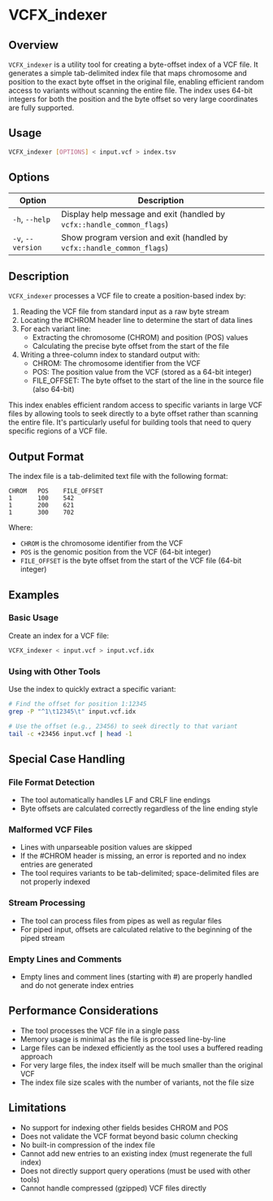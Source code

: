 # VCFX_indexer

## Overview
`VCFX_indexer` is a utility tool for creating a byte-offset index of a VCF file. It generates a simple tab-delimited index file that maps chromosome and position to the exact byte offset in the original file, enabling efficient random access to variants without scanning the entire file. The index uses 64-bit integers for both the position and the byte offset so very large coordinates are fully supported.

## Usage

```bash
VCFX_indexer [OPTIONS] < input.vcf > index.tsv
```

## Options

| Option | Description |
|--------|-------------|
| `-h`, `--help` | Display help message and exit (handled by `vcfx::handle_common_flags`) |
| `-v`, `--version` | Show program version and exit (handled by `vcfx::handle_common_flags`) |

## Description

`VCFX_indexer` processes a VCF file to create a position-based index by:

1. Reading the VCF file from standard input as a raw byte stream
2. Locating the #CHROM header line to determine the start of data lines
3. For each variant line:
   - Extracting the chromosome (CHROM) and position (POS) values
   - Calculating the precise byte offset from the start of the file
4. Writing a three-column index to standard output with:
    - CHROM: The chromosome identifier from the VCF
    - POS: The position value from the VCF (stored as a 64-bit integer)
    - FILE_OFFSET: The byte offset to the start of the line in the source file (also 64-bit)

This index enables efficient random access to specific variants in large VCF files by allowing tools to seek directly to a byte offset rather than scanning the entire file. It's particularly useful for building tools that need to query specific regions of a VCF file.

## Output Format
The index file is a tab-delimited text file with the following format:

```
CHROM   POS    FILE_OFFSET
1       100    542
1       200    621
1       300    702
```

Where:

- `CHROM` is the chromosome identifier from the VCF
- `POS` is the genomic position from the VCF (64-bit integer)
- `FILE_OFFSET` is the byte offset from the start of the VCF file (64-bit integer)

## Examples

### Basic Usage

Create an index for a VCF file:
```bash
VCFX_indexer < input.vcf > input.vcf.idx
```

### Using with Other Tools
Use the index to quickly extract a specific variant:

```bash
# Find the offset for position 1:12345
grep -P "^1\t12345\t" input.vcf.idx

# Use the offset (e.g., 23456) to seek directly to that variant
tail -c +23456 input.vcf | head -1
```

## Special Case Handling

### File Format Detection

- The tool automatically handles LF and CRLF line endings
- Byte offsets are calculated correctly regardless of the line ending style

### Malformed VCF Files

- Lines with unparseable position values are skipped
- If the #CHROM header is missing, an error is reported and no index entries are generated
- The tool requires variants to be tab-delimited; space-delimited files are not properly indexed

### Stream Processing

- The tool can process files from pipes as well as regular files
- For piped input, offsets are calculated relative to the beginning of the piped stream

### Empty Lines and Comments

- Empty lines and comment lines (starting with #) are properly handled and do not generate index entries

## Performance Considerations

- The tool processes the VCF file in a single pass
- Memory usage is minimal as the file is processed line-by-line
- Large files can be indexed efficiently as the tool uses a buffered reading approach
- For very large files, the index itself will be much smaller than the original VCF
- The index file size scales with the number of variants, not the file size

## Limitations

- No support for indexing other fields besides CHROM and POS
- Does not validate the VCF format beyond basic column checking
- No built-in compression of the index file
- Cannot add new entries to an existing index (must regenerate the full index)
- Does not directly support query operations (must be used with other tools)
- Cannot handle compressed (gzipped) VCF files directly 